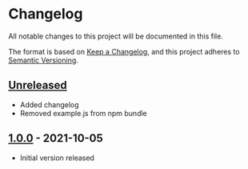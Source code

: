 # Changelog
All notable changes to this project will be documented in this file.

The format is based on [Keep a Changelog](https://keepachangelog.com/en/1.0.0/),
and this project adheres to [Semantic Versioning](https://semver.org/spec/v2.0.0.html).

## [Unreleased]
- Added changelog
- Removed example.js from npm bundle

## [1.0.0] - 2021-10-05
- Initial version released

[Unreleased]: https://github.com/paulsmithkc/joi-mongodb/compare/v1.0.0...HEAD
[1.0.0]: https://github.com/paulsmithkc/joi-mongodb/releases/tag/v1.0.0